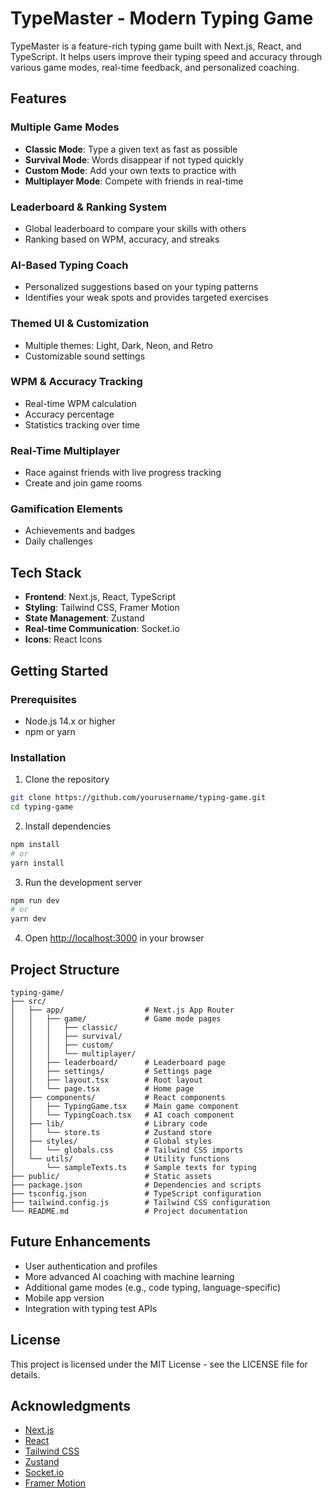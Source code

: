 # TypeMaster - Modern Typing Game

TypeMaster is a feature-rich typing game built with Next.js, React, and TypeScript. It helps users improve their typing speed and accuracy through various game modes, real-time feedback, and personalized coaching.

## Features

### Multiple Game Modes
- **Classic Mode**: Type a given text as fast as possible
- **Survival Mode**: Words disappear if not typed quickly
- **Custom Mode**: Add your own texts to practice with
- **Multiplayer Mode**: Compete with friends in real-time

### Leaderboard & Ranking System
- Global leaderboard to compare your skills with others
- Ranking based on WPM, accuracy, and streaks

### AI-Based Typing Coach
- Personalized suggestions based on your typing patterns
- Identifies your weak spots and provides targeted exercises

### Themed UI & Customization
- Multiple themes: Light, Dark, Neon, and Retro
- Customizable sound settings

### WPM & Accuracy Tracking
- Real-time WPM calculation
- Accuracy percentage
- Statistics tracking over time

### Real-Time Multiplayer
- Race against friends with live progress tracking
- Create and join game rooms

### Gamification Elements
- Achievements and badges
- Daily challenges

## Tech Stack

- **Frontend**: Next.js, React, TypeScript
- **Styling**: Tailwind CSS, Framer Motion
- **State Management**: Zustand
- **Real-time Communication**: Socket.io
- **Icons**: React Icons

## Getting Started

### Prerequisites
- Node.js 14.x or higher
- npm or yarn

### Installation

1. Clone the repository
```bash
git clone https://github.com/yourusername/typing-game.git
cd typing-game
```

2. Install dependencies
```bash
npm install
# or
yarn install
```

3. Run the development server
```bash
npm run dev
# or
yarn dev
```

4. Open [http://localhost:3000](http://localhost:3000) in your browser

## Project Structure

```
typing-game/
├── src/
│   ├── app/                  # Next.js App Router
│   │   ├── game/             # Game mode pages
│   │   │   ├── classic/
│   │   │   ├── survival/
│   │   │   ├── custom/
│   │   │   └── multiplayer/
│   │   ├── leaderboard/      # Leaderboard page
│   │   ├── settings/         # Settings page
│   │   ├── layout.tsx        # Root layout
│   │   └── page.tsx          # Home page
│   ├── components/           # React components
│   │   ├── TypingGame.tsx    # Main game component
│   │   └── TypingCoach.tsx   # AI coach component
│   ├── lib/                  # Library code
│   │   └── store.ts          # Zustand store
│   ├── styles/               # Global styles
│   │   └── globals.css       # Tailwind CSS imports
│   └── utils/                # Utility functions
│       └── sampleTexts.ts    # Sample texts for typing
├── public/                   # Static assets
├── package.json              # Dependencies and scripts
├── tsconfig.json             # TypeScript configuration
├── tailwind.config.js        # Tailwind CSS configuration
└── README.md                 # Project documentation
```

## Future Enhancements

- User authentication and profiles
- More advanced AI coaching with machine learning
- Additional game modes (e.g., code typing, language-specific)
- Mobile app version
- Integration with typing test APIs

## License

This project is licensed under the MIT License - see the LICENSE file for details.

## Acknowledgments

- [Next.js](https://nextjs.org/)
- [React](https://reactjs.org/)
- [Tailwind CSS](https://tailwindcss.com/)
- [Zustand](https://github.com/pmndrs/zustand)
- [Socket.io](https://socket.io/)
- [Framer Motion](https://www.framer.com/motion/) 